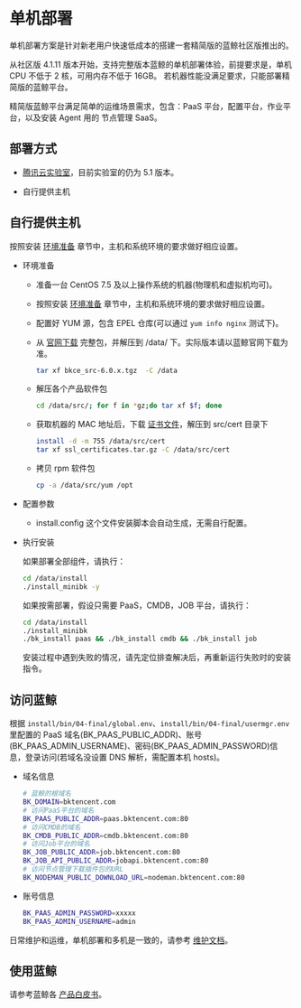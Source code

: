 # 单机部署

单机部署方案是针对新老用户快速低成本的搭建一套精简版的蓝鲸社区版推出的。

从社区版 4.1.11 版本开始，支持完整版本蓝鲸的单机部署体验，前提要求是，单机 CPU 不低于 2 核，可用内存不低于 16GB。
若机器性能没满足要求，只能部署精简版的蓝鲸平台。

精简版蓝鲸平台满足简单的运维场景需求，包含：PaaS 平台，配置平台，作业平台，以及安装  Agent 用的 节点管理 SaaS。

## 部署方式

- [腾讯云实验室](https://cloud.tencent.com/developer/labs/lab/10386)，目前实验室的仍为 5.1 版本。

- 自行提供主机

## 自行提供主机

按照安装 [环境准备](../../基础包安装/环境准备/get_ready.md) 章节中，主机和系统环境的要求做好相应设置。

* 环境准备
  - 准备一台 CentOS 7.5 及以上操作系统的机器(物理机和虚拟机均可)。

  - 按照安装 [环境准备](../../基础包安装/环境准备/get_ready.md) 章节中，主机和系统环境的要求做好相应设置。

  - 配置好 YUM 源，包含 EPEL 仓库(可以通过 `yum info nginx` 测试下)。

  - 从 [官网下载](http://bk.tencent.com/download/) 完整包，并解压到 /data/ 下。实际版本请以蓝鲸官网下载为准。

    ```bash
    tar xf bkce_src-6.0.x.tgz  -C /data
    ```
  - 解压各个产品软件包
    ```bash
    cd /data/src/; for f in *gz;do tar xf $f; done
    ```
  - 获取机器的 MAC 地址后，下载 [证书文件](https://bk.tencent.com/download_ssl/)，解压到 src/cert 目录下

    ```bash
    install -d -m 755 /data/src/cert
    tar xf ssl_certificates.tar.gz -C /data/src/cert
    ```
  - 拷贝 rpm 软件包

    ```bash
    cp -a /data/src/yum /opt
    ```

* 配置参数

  - install.config 这个文件安装脚本会自动生成，无需自行配置。

* 执行安装

  如果部署全部组件，请执行：

  ```bash
  cd /data/install
  ./install_minibk -y
  ```
  
  如果按需部署，假设只需要 PaaS，CMDB，JOB 平台，请执行：

  ```bash
  cd /data/install
  ./install_minibk
  ./bk_install paas && ./bk_install cmdb && ./bk_install job
  ```

  安装过程中遇到失败的情况，请先定位排查解决后，再重新运行失败时的安装指令。

## 访问蓝鲸

根据 `install/bin/04-final/global.env`、`install/bin/04-final/usermgr.env` 里配置的 PaaS 域名(BK_PAAS_PUBLIC_ADDR)、账号 (BK_PAAS_ADMIN_USERNAME)、密码(BK_PAAS_ADMIN_PASSWORD)信息，登录访问(若域名没设置 DNS 解析，需配置本机 hosts)。

* 域名信息

  ```bash
  # 蓝鲸的根域名
  BK_DOMAIN=bktencent.com
  # 访问PaaS平台的域名
  BK_PAAS_PUBLIC_ADDR=paas.bktencent.com:80
  # 访问CMDB的域名
  BK_CMDB_PUBLIC_ADDR=cmdb.bktencent.com:80
  # 访问Job平台的域名
  BK_JOB_PUBLIC_ADDR=job.bktencent.com:80
  BK_JOB_API_PUBLIC_ADDR=jobapi.bktencent.com:80
  # 访问节点管理下载插件包的URL
  BK_NODEMAN_PUBLIC_DOWNLOAD_URL=nodeman.bktencent.com:80
  ```

* 账号信息

  ```bash
  BK_PAAS_ADMIN_PASSWORD=xxxxx
  BK_PAAS_ADMIN_USERNAME=admin
  ```

日常维护和运维，单机部署和多机是一致的，请参考 [维护文档](../../维护手册/日常维护/maintain.md)。

## 使用蓝鲸

请参考蓝鲸各 [产品白皮书](https://bk.tencent.com/docs/)。
